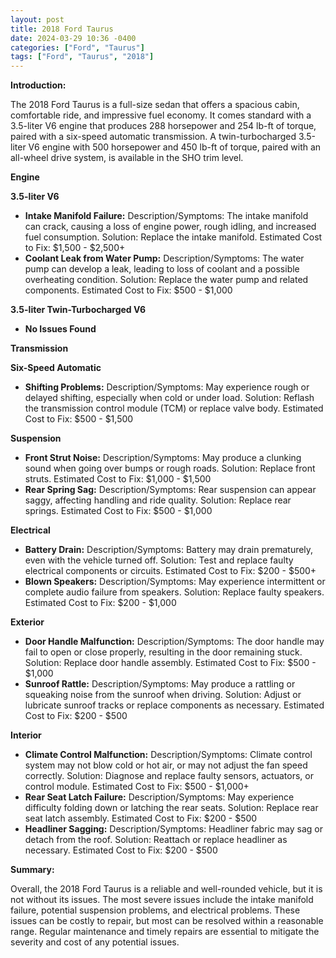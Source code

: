 ```yaml
---
layout: post
title: 2018 Ford Taurus
date: 2024-03-29 10:36 -0400
categories: ["Ford", "Taurus"]
tags: ["Ford", "Taurus", "2018"]
---
```

**Introduction:**

The 2018 Ford Taurus is a full-size sedan that offers a spacious cabin, comfortable ride, and impressive fuel economy. It comes standard with a 3.5-liter V6 engine that produces 288 horsepower and 254 lb-ft of torque, paired with a six-speed automatic transmission. A twin-turbocharged 3.5-liter V6 engine with 500 horsepower and 450 lb-ft of torque, paired with an all-wheel drive system, is available in the SHO trim level.

**Engine**

**3.5-liter V6**

* **Intake Manifold Failure:** Description/Symptoms: The intake manifold can crack, causing a loss of engine power, rough idling, and increased fuel consumption. Solution: Replace the intake manifold. Estimated Cost to Fix: $1,500 - $2,500+
* **Coolant Leak from Water Pump:** Description/Symptoms: The water pump can develop a leak, leading to loss of coolant and a possible overheating condition. Solution: Replace the water pump and related components. Estimated Cost to Fix: $500 - $1,000

**3.5-liter Twin-Turbocharged V6**

* **No Issues Found**

**Transmission**

**Six-Speed Automatic**

* **Shifting Problems:** Description/Symptoms: May experience rough or delayed shifting, especially when cold or under load. Solution: Reflash the transmission control module (TCM) or replace valve body. Estimated Cost to Fix: $500 - $1,500

**Suspension**

* **Front Strut Noise:** Description/Symptoms: May produce a clunking sound when going over bumps or rough roads. Solution: Replace front struts. Estimated Cost to Fix: $1,000 - $1,500
* **Rear Spring Sag:** Description/Symptoms: Rear suspension can appear saggy, affecting handling and ride quality. Solution: Replace rear springs. Estimated Cost to Fix: $500 - $1,000

**Electrical**

* **Battery Drain:** Description/Symptoms: Battery may drain prematurely, even with the vehicle turned off. Solution: Test and replace faulty electrical components or circuits. Estimated Cost to Fix: $200 - $500+
* **Blown Speakers:** Description/Symptoms: May experience intermittent or complete audio failure from speakers. Solution: Replace faulty speakers. Estimated Cost to Fix: $200 - $1,000

**Exterior**

* **Door Handle Malfunction:** Description/Symptoms: The door handle may fail to open or close properly, resulting in the door remaining stuck. Solution: Replace door handle assembly. Estimated Cost to Fix: $500 - $1,000
* **Sunroof Rattle:** Description/Symptoms: May produce a rattling or squeaking noise from the sunroof when driving. Solution: Adjust or lubricate sunroof tracks or replace components as necessary. Estimated Cost to Fix: $200 - $500

**Interior**

* **Climate Control Malfunction:** Description/Symptoms: Climate control system may not blow cold or hot air, or may not adjust the fan speed correctly. Solution: Diagnose and replace faulty sensors, actuators, or control module. Estimated Cost to Fix: $500 - $1,000+
* **Rear Seat Latch Failure:** Description/Symptoms: May experience difficulty folding down or latching the rear seats. Solution: Replace rear seat latch assembly. Estimated Cost to Fix: $200 - $500
* **Headliner Sagging:** Description/Symptoms: Headliner fabric may sag or detach from the roof. Solution: Reattach or replace headliner as necessary. Estimated Cost to Fix: $200 - $500

**Summary:**

Overall, the 2018 Ford Taurus is a reliable and well-rounded vehicle, but it is not without its issues. The most severe issues include the intake manifold failure, potential suspension problems, and electrical problems. These issues can be costly to repair, but most can be resolved within a reasonable range. Regular maintenance and timely repairs are essential to mitigate the severity and cost of any potential issues.
